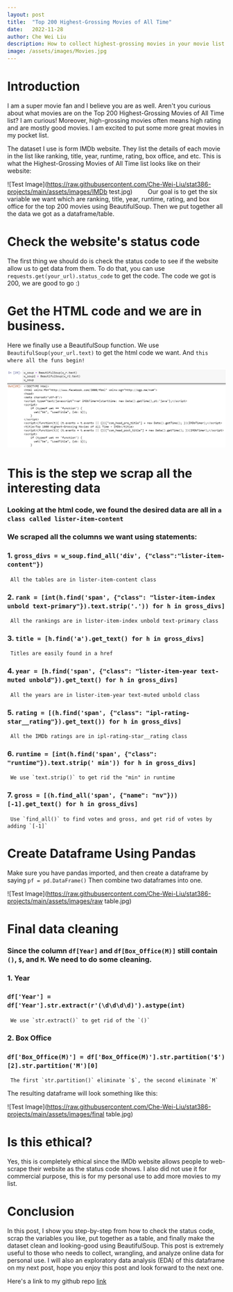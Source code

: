 ```yaml
---
layout: post
title:  "Top 200 Highest-Grossing Movies of All Time"
date:   2022-11-28
author: Che Wei Liu
description: How to collect highest-grossing movies in your movie list using BeautifulSoup
image: /assets/images/Movies.jpg
---
```


# Introduction

I am a super movie fan and I believe you are as well. Aren't you curious about what movies are on the Top 200 Highest-Grossing Movies of All Time list? I am curious! Moreover, high-grossing movies often means high rating and are mostly good movies. I am excited to put some more great movies in my pocket list.

The dataset I use is form IMDb website. They list the details of each movie in the list like ranking, title, year, runtime, rating, box office, and etc.
This is what the Highest-Grossing Movies of All Time list looks like on their website: 

![Test Image](https://raw.githubusercontent.com/Che-Wei-Liu/stat386-projects/main/assets/images/IMDb test.jpg)
&nbsp;
&nbsp;
&nbsp;
&nbsp;
Our goal is to get the six variable we want which are ranking, title, year, runtime, rating, and box office for the top 200 movies using BeautifulSoup. Then we put together all the data we got as a dataframe/table.  


# Check the website's status code

The first thing we should do is check the status code to see if the website allow us to get data from them.
To do that, you can use `requests.get(your_url).status_code` to get the code. The code we got is 200, we are good to go :)


# Get the HTML code and we are in business.

Here we finally use a BeautifulSoup function. We use `BeautifulSoup(your_url.text)` to get the html code we want. And `this where all the funs begin!`

![Test Image](https://raw.githubusercontent.com/Che-Wei-Liu/stat386-projects/main/assets/images/html.jpg)


# This is the step we scrap all the interesting data

### Looking at the html code, we found the desired data are all in `a class called lister-item-content`

### We scraped all the columns we want using statements:
### 1. `gross_divs = w_soup.find_all('div', {"class":"lister-item-content"})`
     All the tables are in lister-item-content class
### 2. `rank = [int(h.find('span', {"class": "lister-item-index unbold text-primary"}).text.strip('.')) for h in gross_divs]`
     All the rankings are in lister-item-index unbold text-primary class
### 3. `title = [h.find('a').get_text() for h in gross_divs]`
     Titles are easily found in a href 
### 4. `year = [h.find('span', {"class": "lister-item-year text-muted unbold"}).get_text() for h in gross_divs]`
     All the years are in lister-item-year text-muted unbold class
### 5. `rating = [(h.find('span', {"class": "ipl-rating-star__rating"}).get_text()) for h in gross_divs]`
     All the IMDb ratings are in ipl-rating-star__rating class
### 6. `runtime = [int(h.find('span', {"class": "runtime"}).text.strip(' min')) for h in gross_divs]`
     We use `text.strip()` to get rid the "min" in runtime
### 7. `gross = [(h.find_all('span', {"name": "nv"}))[-1].get_text() for h in gross_divs]`
     Use `find_all()` to find votes and gross, and get rid of votes by adding `[-1]`


# Create Dataframe Using Pandas

Make sure you have pandas imported, and then create a dataframe by saying `pf = pd.DataFrame()`
Then combine two dataframes into one.

![Test Image](https://raw.githubusercontent.com/Che-Wei-Liu/stat386-projects/main/assets/images/raw table.jpg)


# Final data cleaning

### Since the column `df[Year]` and `df[Box_Office(M)]` still contain `()`, `$`, and `M`. We need to do some cleaning.

### 1. Year
###    `df['Year'] = df['Year'].str.extract(r'(\d\d\d\d)').astype(int)`
     We use `str.extract()` to get rid of the `()`
### 2. Box Office
###    `df['Box_Office(M)'] = df['Box_Office(M)'].str.partition('$')[2].str.partition('M')[0]`
     The first `str.partition()` eliminate `$`, the second eliminate `M`


The resulting dataframe will look something like this:

![Test Image](https://raw.githubusercontent.com/Che-Wei-Liu/stat386-projects/main/assets/images/final table.jpg)


# Is this ethical?

Yes, this is completely ethical since the IMDb website allows people to web-scrape their website as the status code shows. I also did not use it for commercial purpose, this is for my personal use to add more movies to my list.


# Conclusion
In this post, I show you step-by-step from how to check the status code, scrap the variables you like, put together as a table, and finally make the dataset clean and looking-good using BeautifulSoup. This post is extremely useful to those who needs to collect, wrangling, and analyze online data for personal use. I will also an exploratory data analysis (EDA) of this dataframe on my next post, hope you enjoy this post and look forward to the next one.

Here's a link to my github repo [link](https://github.com/Che-Wei-Liu/Web-Scraping.git)
